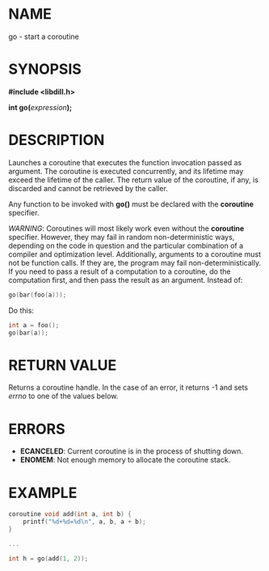 # NAME

go - start a coroutine

# SYNOPSIS

**#include &lt;libdill.h>**

**int go(**_expression_**);**

# DESCRIPTION

Launches a coroutine that executes the function invocation passed as argument.  The coroutine is executed concurrently, and its lifetime may exceed the lifetime of the caller.  The return value of the coroutine, if any, is discarded and cannot be retrieved by the caller.

Any function to be invoked with **go()** must be declared with the **coroutine** specifier.

*WARNING*: Coroutines will most likely work even without the **coroutine** specifier. However, they may fail in random non-deterministic ways, depending on the code in question and the particular combination of a compiler and optimization level. Additionally, arguments to a coroutine must not be function calls. If they are, the program may fail non-deterministically. If you need to pass a result of a computation to a coroutine, do the computation first, and then pass the result as an argument. Instead of:

```c
go(bar(foo(a)));
```

Do this:

```c
int a = foo();
go(bar(a));
```

# RETURN VALUE

Returns a coroutine handle. In the case of an error, it returns -1 and sets _errno_ to one of the values below.

# ERRORS

* **ECANCELED**: Current coroutine is in the process of shutting down.
* **ENOMEM**: Not enough memory to allocate the coroutine stack.

# EXAMPLE

```c
coroutine void add(int a, int b) {
    printf("%d+%d=%d\n", a, b, a + b);
}

...

int h = go(add(1, 2));
```

